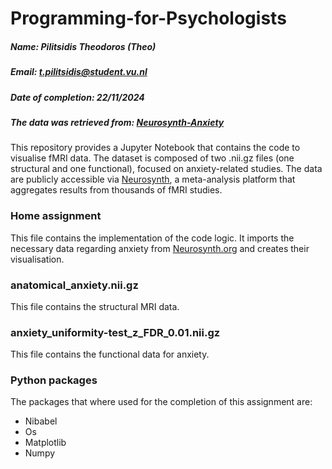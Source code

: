 # Programming-for-Psychologists

##### Name: Pilitsidis Theodoros (Theo)
##### Email: t.pilitsidis@student.vu.nl
##### Date of completion: 22/11/2024
##### The data was retrieved from: [Neurosynth-Anxiety](https://neurosynth.org/analyses/terms/anxiety/)

This repository provides a Jupyter Notebook that contains the code to visualise fMRI data. The dataset is composed of two .nii.gz files (one structural and one functional), focused on anxiety-related studies. The data are publicly accessible via [Neurosynth](https://neurosynth.org/), a meta-analysis platform that aggregates results from thousands of fMRI studies.

### Home assignment
This file contains the implementation of the code logic. It imports the necessary data regarding anxiety from [Neurosynth.org](https://neurosynth.org/analyses/terms/anxiety/) and creates their visualisation.

### anatomical_anxiety.nii.gz
This file contains the structural MRI data.

### anxiety_uniformity-test_z_FDR_0.01.nii.gz
This file contains the functional data for anxiety.

### Python packages
The packages that where used for the completion of this assignment are: 
* Nibabel
* Os
* Matplotlib
* Numpy
